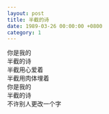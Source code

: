 ```yaml
---
layout: post
title: 半截的诗
date: 1989-03-26 00:00:00 +0800
category: 1
---
```


你是我的<br>
半截的诗<br>
半截用心爱着<br>
半截用肉体埋着<br>
你是我的<br>
半截的诗<br>
不许别人更改一个字